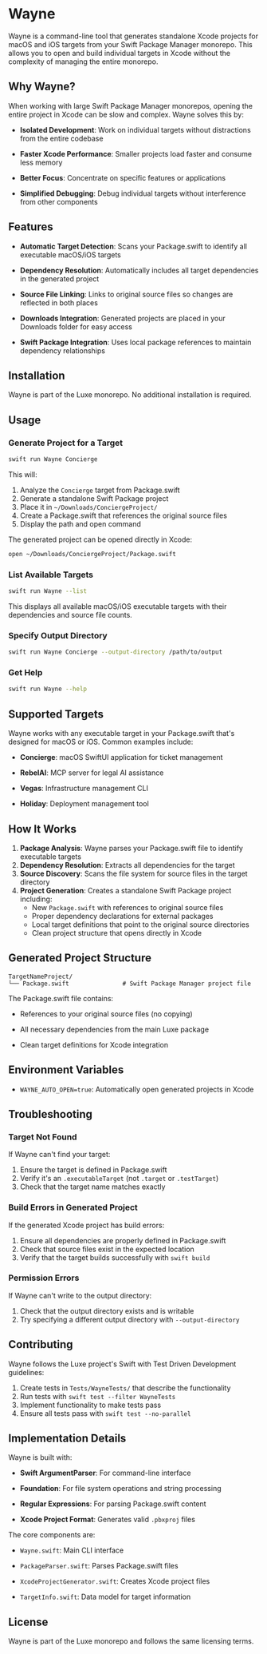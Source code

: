 # Wayne

Wayne is a command-line tool that generates standalone Xcode projects for macOS and iOS targets from your
Swift Package Manager monorepo. This allows you to open and build individual targets in Xcode without the
complexity of managing the entire monorepo.

## Why Wayne?

When working with large Swift Package Manager monorepos, opening the entire project in Xcode can be slow
and complex. Wayne solves this by:

- **Isolated Development**: Work on individual targets without distractions from the entire codebase

- **Faster Xcode Performance**: Smaller projects load faster and consume less memory

- **Better Focus**: Concentrate on specific features or applications

- **Simplified Debugging**: Debug individual targets without interference from other components

## Features

- **Automatic Target Detection**: Scans your Package.swift to identify all executable macOS/iOS targets

- **Dependency Resolution**: Automatically includes all target dependencies in the generated project

- **Source File Linking**: Links to original source files so changes are reflected in both places

- **Downloads Integration**: Generated projects are placed in your Downloads folder for easy access

- **Swift Package Integration**: Uses local package references to maintain dependency relationships

## Installation

Wayne is part of the Luxe monorepo. No additional installation is required.

## Usage

### Generate Project for a Target

```bash
swift run Wayne Concierge
```

This will:

1. Analyze the `Concierge` target from Package.swift
2. Generate a standalone Swift Package project
3. Place it in `~/Downloads/ConciergeProject/`
4. Create a Package.swift that references the original source files
5. Display the path and open command

The generated project can be opened directly in Xcode:

```bash
open ~/Downloads/ConciergeProject/Package.swift
```

### List Available Targets

```bash
swift run Wayne --list
```

This displays all available macOS/iOS executable targets with their dependencies and source file counts.

### Specify Output Directory

```bash
swift run Wayne Concierge --output-directory /path/to/output
```

### Get Help

```bash
swift run Wayne --help
```

## Supported Targets

Wayne works with any executable target in your Package.swift that's designed for macOS or iOS. Common examples include:

- **Concierge**: macOS SwiftUI application for ticket management

- **RebelAI**: MCP server for legal AI assistance

- **Vegas**: Infrastructure management CLI

- **Holiday**: Deployment management tool

## How It Works

1. **Package Analysis**: Wayne parses your Package.swift file to identify executable targets
2. **Dependency Resolution**: Extracts all dependencies for the target
3. **Source Discovery**: Scans the file system for source files in the target directory
4. **Project Generation**: Creates a standalone Swift Package project including:
   - New `Package.swift` with references to original source files
   - Proper dependency declarations for external packages
   - Local target definitions that point to the original source directories
   - Clean project structure that opens directly in Xcode

## Generated Project Structure

```text
TargetNameProject/
└── Package.swift               # Swift Package Manager project file
```

The Package.swift file contains:

- References to your original source files (no copying)

- All necessary dependencies from the main Luxe package

- Clean target definitions for Xcode integration

## Environment Variables

- `WAYNE_AUTO_OPEN=true`: Automatically open generated projects in Xcode

## Troubleshooting

### Target Not Found

If Wayne can't find your target:

1. Ensure the target is defined in Package.swift
2. Verify it's an `.executableTarget` (not `.target` or `.testTarget`)
3. Check that the target name matches exactly

### Build Errors in Generated Project

If the generated Xcode project has build errors:

1. Ensure all dependencies are properly defined in Package.swift
2. Check that source files exist in the expected location
3. Verify that the target builds successfully with `swift build`

### Permission Errors

If Wayne can't write to the output directory:

1. Check that the output directory exists and is writable
2. Try specifying a different output directory with `--output-directory`

## Contributing

Wayne follows the Luxe project's Swift with Test Driven Development guidelines:

1. Create tests in `Tests/WayneTests/` that describe the functionality
2. Run tests with `swift test --filter WayneTests`
3. Implement functionality to make tests pass
4. Ensure all tests pass with `swift test --no-parallel`

## Implementation Details

Wayne is built with:

- **Swift ArgumentParser**: For command-line interface

- **Foundation**: For file system operations and string processing

- **Regular Expressions**: For parsing Package.swift content

- **Xcode Project Format**: Generates valid `.pbxproj` files

The core components are:

- `Wayne.swift`: Main CLI interface

- `PackageParser.swift`: Parses Package.swift files

- `XcodeProjectGenerator.swift`: Creates Xcode project files

- `TargetInfo.swift`: Data model for target information

## License

Wayne is part of the Luxe monorepo and follows the same licensing terms.
